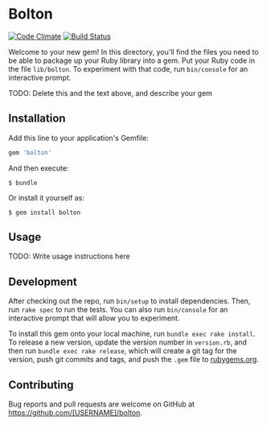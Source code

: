 # Bolton
[![Code Climate](https://codeclimate.com/github/novikserg/bolton/badges/gpa.svg)](https://codeclimate.com/github/novikserg/bolton)
[![Build Status](https://travis-ci.org/novikserg/bolton.svg?branch=master)](https://travis-ci.org/novikserg/bolton)

Welcome to your new gem! In this directory, you'll find the files you need to be able to package up your Ruby library into a gem. Put your Ruby code in the file `lib/bolton`. To experiment with that code, run `bin/console` for an interactive prompt.

TODO: Delete this and the text above, and describe your gem

## Installation

Add this line to your application's Gemfile:

```ruby
gem 'bolton'
```

And then execute:

    $ bundle

Or install it yourself as:

    $ gem install bolton

## Usage

TODO: Write usage instructions here

## Development

After checking out the repo, run `bin/setup` to install dependencies. Then, run `rake spec` to run the tests. You can also run `bin/console` for an interactive prompt that will allow you to experiment.

To install this gem onto your local machine, run `bundle exec rake install`. To release a new version, update the version number in `version.rb`, and then run `bundle exec rake release`, which will create a git tag for the version, push git commits and tags, and push the `.gem` file to [rubygems.org](https://rubygems.org).

## Contributing

Bug reports and pull requests are welcome on GitHub at https://github.com/[USERNAME]/bolton.

